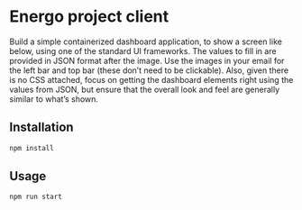 # Energo project client

Build a simple containerized dashboard application, to show a screen like below, using one of
the standard UI frameworks. The values to fill in are provided in JSON format after the image.
Use the images in your email for the left bar and top bar (these don’t need to be clickable).
Also, given there is no CSS attached, focus on getting the dashboard elements right using the
values from JSON, but ensure that the overall look and feel are generally similar to what’s
shown.

## Installation

```bash
npm install
```

## Usage

```bash
npm run start
```



